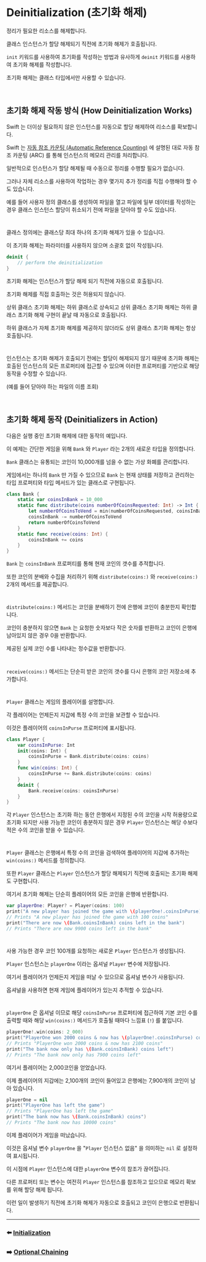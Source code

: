# Deinitialization (초기화 해제)

정리가 필요한 리소스를 해제합니다.

클래스 인스턴스가 할당 해제되기 직전에 초기화 해제가 호출됩니다.

`init` 키워드를 사용하여 초기화를 작성하는 방법과 유사하게 `deinit` 키워드를 사용하여 초기화 해제를 작성합니다.

초기화 해제는 클래스 타입에서만 사용할 수 있습니다.

<br>

## 초기화 해제 작동 방식 (How Deinitialization Works)

Swift 는 더이상 필요하지 않은 인스턴스를 자동으로 할당 해제하여 리소스를 확보합니다.

Swift 는 [자동 참조 카운팅 (Automatic Reference Counting)]() 에 설명된 대로 자동 참조 카운팅 (ARC) 를 통해 인스턴스의 메모리 관리를 처리합니다.

일반적으로 인스턴스가 할당 해제될 때 수동으로 정리를 수행할 필요가 없습니다.

그러나 자체 리소스를 사용하여 작업하는 경우 몇가지 추가 정리를 직접 수행해야 할 수도 있습니다.

예를 들어 사용자 정의 클래스를 생성하여 파일을 열고 파일에 일부 데이터를 작성하는 경우 클래스 인스턴스 할당이 취소되기 전에 파일을 닫아야 할 수도 있습니다.

#

클래스 정의에는 클래스당 최대 하나의 초기화 해제가 있을 수 있습니다.

이 초기화 해제는 파라미터를 사용하지 않으며 소괄호 없이 작성됩니다.

~~~ swift
deinit {
    // perform the deinitialization
}
~~~

초기화 해제는 인스턴스가 할당 해제 되기 직전에 자동으로 호출됩니다.

초기화 해제를 직접 호출하는 것은 허용되지 않습니다.

상위 클래스 초기화 해제는 하위 클래스로 상속되고 상위 클래스 초기화 해제는 하위 클래스 초기화 해제 구현이 끝날 때 자동으로 호출됩니다.

하위 클래스가 자체 초기화 해제를 제공하지 않더라도 상위 클래스 초기화 해제는 항상 호출됩니다.

#

인스턴스는 초기화 해제가 호출되기 전에는 할당이 해제되지 않기 때문에 초기화 해제는 호출된 인스턴스의 모든 프로퍼티에 접근할 수 있으며 이러한 프로퍼티를 기반으로 해당 동작을 수정할 수 있습니다.

(예를 들어 닫아야 하는 파일의 이름 조회)

<br>

## 초기화 해제 동작 (Deinitializers in Action)

다음은 실행 중인 초기화 해제에 대한 동작의 예입니다.

이 예제는 간단한 게임을 위해 `Bank` 와 `Player` 라는 2개의 새로운 타입을 정의합니다.

`Bank` 클래스는 유통되는 코인이 10,000개를 넘을 수 없는 가상 화폐를 관리합니다.

게임에서는 하나의 `Bank` 만 가질 수 있으므로 `Bank` 는 현재 상태를 저장하고 관리하는 타입 프로퍼티와 타입 메서드가 있는 클래스로 구현됩니다.

~~~ swift
class Bank {
    static var coinsInBank = 10_000
    static func distribute(coins numberOfCoinsRequested: Int) -> Int {
        let numberOfCoinsToVend = min(numberOfCoinsRequested, coinsInBank)
        coinsInBank -= numberOfCoinsToVend
        return numberOfCoinsToVend
    }
    static func receive(coins: Int) {
        coinsInBank += coins
    }
}
~~~

`Bank` 는 `coinsInBank` 프로퍼티를 통해 현재 코인의 갯수를 추적합니다.

또한 코인의 분배와 수집을 처리하기 위해 `distribute(coins:)` 와 `receive(coins:)` 2개의 메서드를 제공합니다.

#

`distribute(coins:)` 메서드는 코인을 분배하기 전에 은행에 코인이 충분한지 확인합니다.

코인이 충분하지 않으면 `Bank` 는 요청한 숫자보다 작은 숫자를 반환하고 코인이 은행에 남아있지 않은 경우 0을 반환합니다.

제공된 실제 코인 수를 나타내는 정수값을 반환합니다.

#

`receive(coins:)` 메서드는 단순히 받은 코인의 갯수를 다시 은행의 코인 저장소에 추가합니다.

#

`Player` 클래스는 게임의 플레이어를 설명합니다.

각 플레이어는 언제든지 지갑에 특정 수의 코인을 보관할 수 있습니다.

이것은 플레이어의 `coinsInPurse` 프로퍼티에 표시됩니다.

~~~ swift
class Player {
    var coinsInPurse: Int
    init(coins: Int) {
        coinsInPurse = Bank.distribute(coins: coins)
    }
    func win(coins: Int) {
        coinsInPurse += Bank.distribute(coins: coins)
    }
    deinit {
        Bank.receive(coins: coinsInPurse)
    }
}
~~~

각 `Player` 인스턴스는 초기화 하는 동안 은행에서 지정된 수의 코인을 시작 허용량으로 초기화 되지만 사용 가능한 코인이 충분하지 않은 경우 `Player` 인스턴스는 해당 수보다 적은 수의 코인을 받을 수 있습니다.

#

`Player` 클래스는 은행에서 특정 수의 코인을 검색하여 플레이어의 지갑에 추가하는 `win(coins:)` 메서드를 정의합니다.

또한 `Player` 클래스는 `Player` 인스턴스가 할당 해제되기 직전에 호출되는 초기화 해제도 구현합니다.

여기서 초기화 해제는 단순히 플레이어의 모든 코인을 은행에 반환합니다.

~~~ swift
var playerOne: Player? = Player(coins: 100)
print("A new player has joined the game with \(playerOne!.coinsInPurse) coins")
// Prints "A new player has joined the game with 100 coins"
print("There are now \(Bank.coinsInBank) coins left in the bank")
// Prints "There are now 9900 coins left in the bank"
~~~

#

사용 가능한 경우 코인 100개를 요청하는 새로운 `Player` 인스턴스가 생성됩니다.

`Player` 인스턴스는 `playerOne` 이라는 옵셔널 `Player` 변수에 저장됩니다.

여기서 플레이어가 언제든지 게임을 떠날 수 있으므로 옵셔널 변수가 사용됩니다.

옵셔널을 사용하면 현재 게임에 플레이어가 있는지 추적할 수 있습니다.

#

`playerOne` 은 옵셔널 이므로 해당 `coinsInPurse` 프로퍼티에 접근하여 기본 코인 수를 출력할 때와 해당 `win(coins:)` 메서드가 호출될 때마다 느낌표 (`!`) 를 붙입니다.

~~~ swift
playerOne!.win(coins: 2_000)
print("PlayerOne won 2000 coins & now has \(playerOne!.coinsInPurse) coins")
// Prints "PlayerOne won 2000 coins & now has 2100 coins"
print("The bank now only has \(Bank.coinsInBank) coins left")
// Prints "The bank now only has 7900 coins left"
~~~

여기서 플레이어는 2,000코인을 얻었습니다.

이제 플레이어의 지갑에는 2,100개의 코인이 들어있고 은행에는 7,900개의 코인이 남아 있습니다.

~~~ swift
playerOne = nil
print("PlayerOne has left the game")
// Prints "PlayerOne has left the game"
print("The bank now has \(Bank.coinsInBank) coins")
// Prints "The bank now has 10000 coins"
~~~

이제 플레이어가 게임을 떠났습니다.

이것은 옵셔널 변수 `playerOne` 을 "`Player` 인스턴스 없음" 을 의미하는 `nil` 로 설정하여 표시됩니다.

이 시점에 `Player` 인스턴스에 대한 `playerOne` 변수의 참조가 끊어집니다.

다른 프로퍼티 또는 변수는 여전히 `Player` 인스턴스를 참조하고 있으므로 메모리 확보를 위해 할당 해제 됩니다.

이런 일이 발생하기 직전에 초기화 해제가 자동으로 호출되고 코인이 은행으로 반환됩니다.

***

### ⬅️ [Initialization](https://github.com/Developer-Nova/Swift-Documentation/blob/main/Swift%20Documentation/2.Language%20Guide/14.Initialization.md)

### ➡️ [Optional Chaining](https://github.com/Developer-Nova/Swift-Documentation/blob/main/Swift%20Documentation/2.Language%20Guide/16.Optional%20Chaining.md)
